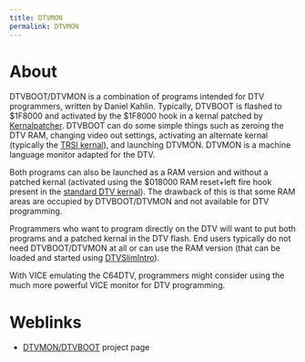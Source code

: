 ```yaml
---
title: DTVMON
permalink: DTVMON
---
```


About
=====

DTVBOOT/DTVMON is a combination of programs intended for DTV
programmers, written by Daniel Kahlin. Typically, DTVBOOT is flashed to
$1F8000 and activated by the $1F8000 hook in a kernal patched by
[Kernalpatcher](Kernalpatcher "wikilink"). DTVBOOT can do some simple
things such as zeroing the DTV RAM, changing video out settings,
activating an alternate kernal (typically the [TRSI
kernal](http://jledger.proboards.com/index.cgi?board=dtvhacking&action=display&thread=2721)),
and launching DTVMON. DTVMON is a machine language monitor adapted for
the DTV.

Both programs can also be launched as a RAM version and without a
patched kernal (activated using the $018000 RAM reset+left fire hook
present in the [standard DTV
kernal](DTV2_Kernal_disassembly "wikilink")). The drawback of this is
that some RAM areas are occupied by DTVBOOT/DTVMON and not available for
DTV programming.

Programmers who want to program directly on the DTV will want to put
both programs and a patched kernal in the DTV flash. End users typically
do not need DTVBOOT/DTVMON at all or can use the RAM version (that can
be loaded and started using [DTVSlimIntro](DTVSlimIntro "wikilink")).

With VICE emulating the C64DTV, programmers might consider using the
much more powerful VICE monitor for DTV programming.

Weblinks
========

-   [DTVMON/DTVBOOT](http://www.kahlin.net/daniel/dtv/dtvmon.php)
    project page

